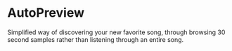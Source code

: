 # AutoPreview
 Simplified way of discovering your new favorite song, through browsing 30 second samples rather than listening through an entire song.
